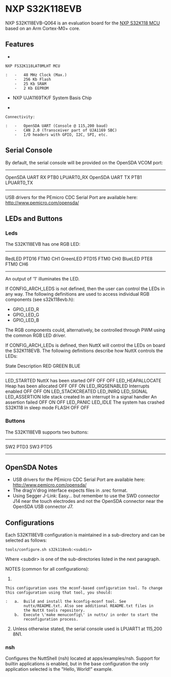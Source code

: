 NXP S32K118EVB
==============

NXP S32K118EVB-Q064 is an evaluation board for the [NXP S32K118
MCU](https://www.nxp.com/products/processors-and-microcontrollers/s32-automotive-platform/s32k-general-purpose-mcus/s32k1-microcontrollers-for-general-purpose:S32K1)
based on an Arm Cortex-M0+ core.

Features
--------

-   

    NXP FS32K118LAT0MLHT MCU

    :   -   48 MHz Clock (Max.)
        -   256 Kb Flash
        -   25 Kb SRAM
        -   2 Kb EEPROM

-   NXP UJA1169TK/F System Basis Chip

-   

    Connectivity:

    :   -   OpenSDA UART (Console @ 115,200 baud)
        -   CAN 2.0 (Transceiver part of UJA1169 SBC)
        -   I/O headers with GPIO, I2C, SPI, etc.

Serial Console
--------------

By default, the serial console will be provided on the OpenSDA VCOM
port:

  ----------------- ------ -------------
  OpenSDA UART RX   PTB0   LPUART0\_RX
  OpenSDA UART TX   PTB1   LPUART0\_TX
  ----------------- ------ -------------

USB drivers for the PEmicro CDC Serial Port are available here:
<http://www.pemicro.com/opensda/>

LEDs and Buttons
----------------

### Leds

The S32K118EVB has one RGB LED:

  ---------- ------- ----------
  RedLED     PTD16   FTM0 CH1
  GreenLED   PTD15   FTM0 CH0
  BlueLED    PTE8    FTM0 CH6
  ---------- ------- ----------

An output of \'1\' illuminates the LED.

If CONFIG\_ARCH\_LEDS is not defined, then the user can control the LEDs
in any way. The following definitions are used to access individual RGB
components (see s32k118evb.h):

-   GPIO\_LED\_R
-   GPIO\_LED\_G
-   GPIO\_LED\_B

The RGB components could, alternatively, be controlled through PWM using
the common RGB LED driver.

If CONFIG\_ARCH\_LEDs is defined, then NuttX will control the LEDs on
board the S32K118EVB. The following definitions describe how NuttX
controls the LEDs:

  State                                                     Description                                                                  RED     GREEN   BLUE
  --------------------------------------------------------- ---------------------------------------------------------------------------- ------- ------- ------
  LED\_STARTED                                              NuttX has been started                                                       OFF     OFF     OFF
  LED\_HEAPALLOCATE                                         Heap has been allocated                                                      OFF     OFF     ON
  LED\_IRQSENABLED                                          Interrupts enabled                                                           OFF     OFF     ON
  LED\_STACKCREATED LED\_INIRQ LED\_SIGNAL LED\_ASSERTION   Idle stack created In an interrupt In a signal handler An assertion failed   OFF     ON      OFF
  LED\_PANIC LED\_IDLE                                      The system has crashed S32K118 in sleep mode                                 FLASH   OFF     OFF

### Buttons

The S32K118EVB supports two buttons:

  ----- ------
  SW2   PTD3
  SW3   PTD5
  ----- ------

OpenSDA Notes
-------------

-   USB drivers for the PEmicro CDC Serial Port are available here:
    <http://www.pemicro.com/opensda/>
-   The drag\'n\'drog interface expects files in .srec format.
-   Using Segger J-Link: Easy\... but remember to use the SWD connector
    J14 near the touch electrodes and not the OpenSDA connector near the
    OpenSDA USB connector J7.

Configurations
--------------

Each S32K118EVB configuration is maintained in a sub-directory and can
be selected as follows:

    tools/configure.sh s32k118evb:<subdir>

Where \<subdir\> is one of the sub-directories listed in the next
paragraph.

NOTES (common for all configurations):

1.  

    This configuration uses the mconf-based configuration tool. To change this configuration using that tool, you should:

    :   a.  Build and install the kconfig-mconf tool. See
            nuttx/README.txt. Also see additional README.txt files in
            the NuttX tools repository.
        b.  Execute \'make menuconfig\' in nuttx/ in order to start the
            reconfiguration process.

2.  Unless otherwise stated, the serial console used is LPUART1 at
    115,200 8N1.

### nsh

Configures the NuttShell (nsh) located at apps/examples/nsh. Support for
builtin applications is enabled, but in the base configuration the only
application selected is the \"Hello, World!\" example.
